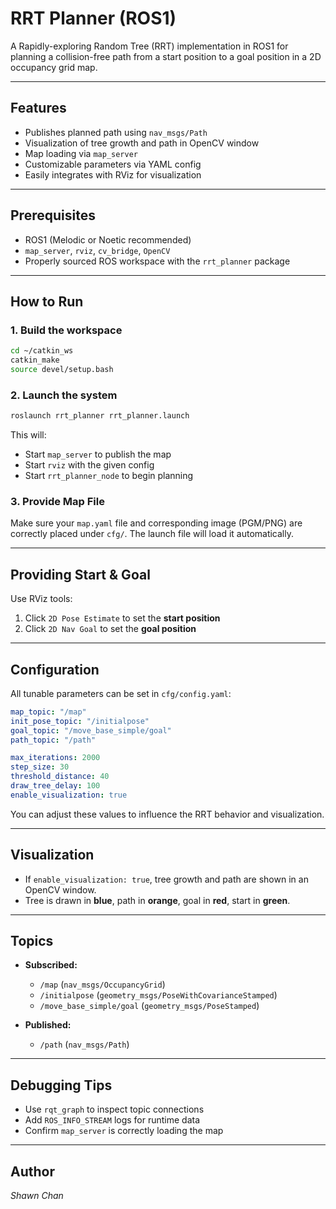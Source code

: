 # RRT Planner (ROS1)

A Rapidly-exploring Random Tree (RRT) implementation in ROS1 for planning a collision-free path from a start position to a goal position in a 2D occupancy grid map.

---

## Features

- Publishes planned path using `nav_msgs/Path`
- Visualization of tree growth and path in OpenCV window
- Map loading via `map_server`
- Customizable parameters via YAML config
- Easily integrates with RViz for visualization

---

## Prerequisites

- ROS1 (Melodic or Noetic recommended)
- `map_server`, `rviz`, `cv_bridge`, `OpenCV`
- Properly sourced ROS workspace with the `rrt_planner` package

---

## How to Run

### 1. Build the workspace

```bash
cd ~/catkin_ws
catkin_make
source devel/setup.bash
```

### 2. Launch the system

```bash
roslaunch rrt_planner rrt_planner.launch
```

This will:

- Start `map_server` to publish the map
- Start `rviz` with the given config
- Start `rrt_planner_node` to begin planning

### 3. Provide Map File

Make sure your `map.yaml` file and corresponding image (PGM/PNG) are correctly placed under `cfg/`. The launch file will load it automatically.

---

## Providing Start & Goal

Use RViz tools:

1. Click `2D Pose Estimate` to set the **start position**
2. Click `2D Nav Goal` to set the **goal position**

---

## Configuration

All tunable parameters can be set in `cfg/config.yaml`:

```yaml
map_topic: "/map"
init_pose_topic: "/initialpose"
goal_topic: "/move_base_simple/goal"
path_topic: "/path"

max_iterations: 2000
step_size: 30
threshold_distance: 40
draw_tree_delay: 100
enable_visualization: true
```

You can adjust these values to influence the RRT behavior and visualization.

---

## Visualization

- If `enable_visualization: true`, tree growth and path are shown in an OpenCV window.
- Tree is drawn in **blue**, path in **orange**, goal in **red**, start in **green**.

---

## Topics

- **Subscribed:**

    - `/map` (`nav_msgs/OccupancyGrid`)
    - `/initialpose` (`geometry_msgs/PoseWithCovarianceStamped`)
    - `/move_base_simple/goal` (`geometry_msgs/PoseStamped`)

- **Published:**

    - `/path` (`nav_msgs/Path`)

---

## Debugging Tips

- Use `rqt_graph` to inspect topic connections
- Add `ROS_INFO_STREAM` logs for runtime data
- Confirm `map_server` is correctly loading the map

---

## Author

*Shawn Chan*

